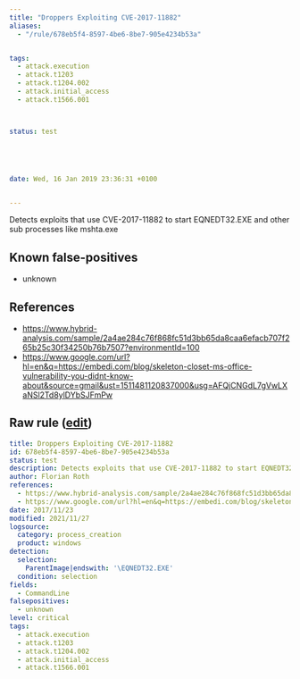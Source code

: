 ```yaml
---
title: "Droppers Exploiting CVE-2017-11882"
aliases:
  - "/rule/678eb5f4-8597-4be6-8be7-905e4234b53a"


tags:
  - attack.execution
  - attack.t1203
  - attack.t1204.002
  - attack.initial_access
  - attack.t1566.001



status: test





date: Wed, 16 Jan 2019 23:36:31 +0100


---
```


Detects exploits that use CVE-2017-11882 to start EQNEDT32.EXE and other sub processes like mshta.exe

<!--more-->


## Known false-positives

* unknown



## References

* https://www.hybrid-analysis.com/sample/2a4ae284c76f868fc51d3bb65da8caa6efacb707f265b25c30f34250b76b7507?environmentId=100
* https://www.google.com/url?hl=en&q=https://embedi.com/blog/skeleton-closet-ms-office-vulnerability-you-didnt-know-about&source=gmail&ust=1511481120837000&usg=AFQjCNGdL7gVwLXaNSl2Td8ylDYbSJFmPw


## Raw rule ([edit](https://github.com/SigmaHQ/sigma/edit/master/rules/windows/process_creation/proc_creation_win_exploit_cve_2017_11882.yml))
```yaml
title: Droppers Exploiting CVE-2017-11882
id: 678eb5f4-8597-4be6-8be7-905e4234b53a
status: test
description: Detects exploits that use CVE-2017-11882 to start EQNEDT32.EXE and other sub processes like mshta.exe
author: Florian Roth
references:
  - https://www.hybrid-analysis.com/sample/2a4ae284c76f868fc51d3bb65da8caa6efacb707f265b25c30f34250b76b7507?environmentId=100
  - https://www.google.com/url?hl=en&q=https://embedi.com/blog/skeleton-closet-ms-office-vulnerability-you-didnt-know-about&source=gmail&ust=1511481120837000&usg=AFQjCNGdL7gVwLXaNSl2Td8ylDYbSJFmPw
date: 2017/11/23
modified: 2021/11/27
logsource:
  category: process_creation
  product: windows
detection:
  selection:
    ParentImage|endswith: '\EQNEDT32.EXE'
  condition: selection
fields:
  - CommandLine
falsepositives:
  - unknown
level: critical
tags:
  - attack.execution
  - attack.t1203
  - attack.t1204.002
  - attack.initial_access
  - attack.t1566.001

```

